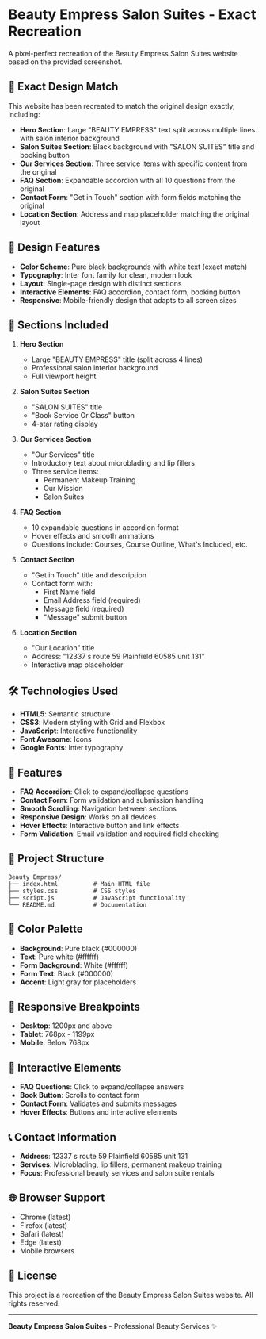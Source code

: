 # Beauty Empress Salon Suites - Exact Recreation

A pixel-perfect recreation of the Beauty Empress Salon Suites website based on the provided screenshot.

## 🎯 Exact Design Match

This website has been recreated to match the original design exactly, including:

- **Hero Section**: Large "BEAUTY EMPRESS" text split across multiple lines with salon interior background
- **Salon Suites Section**: Black background with "SALON SUITES" title and booking button
- **Our Services Section**: Three service items with specific content from the original
- **FAQ Section**: Expandable accordion with all 10 questions from the original
- **Contact Form**: "Get in Touch" section with form fields matching the original
- **Location Section**: Address and map placeholder matching the original layout

## 🎨 Design Features

- **Color Scheme**: Pure black backgrounds with white text (exact match)
- **Typography**: Inter font family for clean, modern look
- **Layout**: Single-page design with distinct sections
- **Interactive Elements**: FAQ accordion, contact form, booking button
- **Responsive**: Mobile-friendly design that adapts to all screen sizes

## 📱 Sections Included

1. **Hero Section**
   - Large "BEAUTY EMPRESS" title (split across 4 lines)
   - Professional salon interior background
   - Full viewport height

2. **Salon Suites Section**
   - "SALON SUITES" title
   - "Book Service Or Class" button
   - 4-star rating display

3. **Our Services Section**
   - "Our Services" title
   - Introductory text about microblading and lip fillers
   - Three service items:
     - Permanent Makeup Training
     - Our Mission
     - Salon Suites

4. **FAQ Section**
   - 10 expandable questions in accordion format
   - Hover effects and smooth animations
   - Questions include: Courses, Course Outline, What's Included, etc.

5. **Contact Section**
   - "Get in Touch" title and description
   - Contact form with:
     - First Name field
     - Email Address field (required)
     - Message field (required)
     - "Message" submit button

6. **Location Section**
   - "Our Location" title
   - Address: "12337 s route 59 Plainfield 60585 unit 131"
   - Interactive map placeholder

## 🛠️ Technologies Used

- **HTML5**: Semantic structure
- **CSS3**: Modern styling with Grid and Flexbox
- **JavaScript**: Interactive functionality
- **Font Awesome**: Icons
- **Google Fonts**: Inter typography

## 🚀 Features

- **FAQ Accordion**: Click to expand/collapse questions
- **Contact Form**: Form validation and submission handling
- **Smooth Scrolling**: Navigation between sections
- **Responsive Design**: Works on all devices
- **Hover Effects**: Interactive button and link effects
- **Form Validation**: Email validation and required field checking

## 📁 Project Structure

```
Beauty Empress/
├── index.html          # Main HTML file
├── styles.css          # CSS styles
├── script.js           # JavaScript functionality
└── README.md           # Documentation
```

## 🎨 Color Palette

- **Background**: Pure black (#000000)
- **Text**: Pure white (#ffffff)
- **Form Background**: White (#ffffff)
- **Form Text**: Black (#000000)
- **Accent**: Light gray for placeholders

## 📱 Responsive Breakpoints

- **Desktop**: 1200px and above
- **Tablet**: 768px - 1199px
- **Mobile**: Below 768px

## 🔧 Interactive Elements

- **FAQ Questions**: Click to expand/collapse answers
- **Book Button**: Scrolls to contact form
- **Contact Form**: Validates and submits messages
- **Hover Effects**: Buttons and interactive elements

## 📞 Contact Information

- **Address**: 12337 s route 59 Plainfield 60585 unit 131
- **Services**: Microblading, lip fillers, permanent makeup training
- **Focus**: Professional beauty services and salon suite rentals

## 🌐 Browser Support

- Chrome (latest)
- Firefox (latest)
- Safari (latest)
- Edge (latest)
- Mobile browsers

## 📄 License

This project is a recreation of the Beauty Empress Salon Suites website. All rights reserved.

---

**Beauty Empress Salon Suites** - Professional Beauty Services ✨
